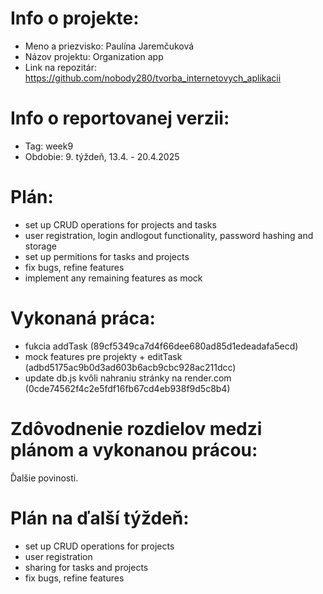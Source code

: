# Info o projekte:
- Meno a priezvisko: Paulína Jaremčuková
- Názov projektu: Organization app
- Link na repozitár: https://github.com/nobody280/tvorba_internetovych_aplikacii

# Info o reportovanej verzii:  
- Tag: week9                  
- Obdobie: 9. týždeň, 13.4. - 20.4.2025 

# Plán:
- set up CRUD operations for projects and tasks
- user registration, login andlogout functionality, password hashing and storage
- set up permitions for tasks and projects
- fix bugs, refine features
- implement any remaining features as mock

# Vykonaná práca:
- fukcia addTask (89cf5349ca7d4f66dee680ad85d1edeadafa5ecd)
- mock features pre projekty + editTask (adbd5175ac9b0d3ad603b6acb9cbc928ac211dcc)
- update db.js kvôli nahraniu stránky na render.com (0cde74562f4c2e5fdf16fb67cd4eb938f9d5c8b4)

# Zdôvodnenie rozdielov medzi plánom a vykonanou prácou:
Ďalšie povinosti.

# Plán na ďalší týždeň:
- set up CRUD operations for projects
- user registration
- sharing for tasks and projects
- fix bugs, refine features
